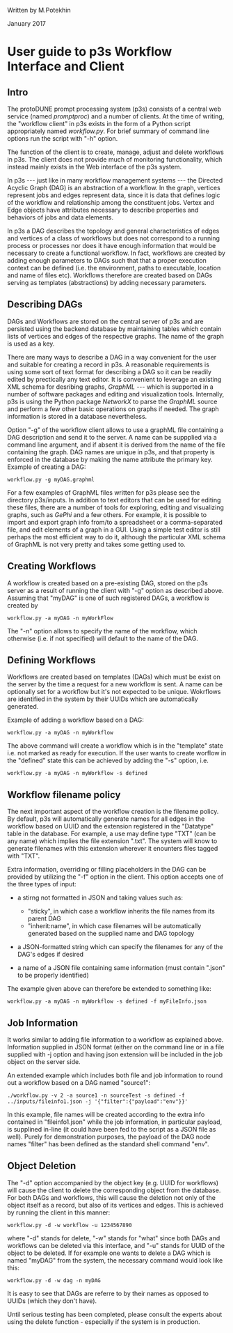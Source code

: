Written by M.Potekhin

January 2017

# User guide to p3s Workflow Interface and Client

## Intro
The protoDUNE prompt processing system (p3s) consists of a central
web service (named *promptproc*) and a number of clients.
At the time of writing, the "workflow client" in p3s exists
in the form of a Python script appropriately named *workflow.py*.
For brief summary of command line options run the script with "-h" option.

The function of the client is to create, manage, adjust and delete workflows
in p3s. The client does not provide much of monitoring functionality, which
instead mainly exists in the Web interface of the p3s system.

In p3s --- just like in many workflow management systems --- the Directed Acyclic Graph (DAG)
is an abstraction of a workflow. In the graph, vertices represent jobs and edges represent
data, since it is data that defines logic of the workflow and relationship among the
constituent jobs. Vertex and Edge objects have attributes necessary to describe
properties and behaviors of jobs and data elements.

In p3s a DAG describes the topology
and general characteristics of edges and vertices of a class of workflows but does not
correspond to a running process or processes nor does it have enough information
that would be necessary to create a functional workflow. In fact, workflows are created by
adding enough parameters to DAGs such that that a proper execution context can be defined
(i.e. the environment, paths to executable, location and name of files etc). Workflows
therefore are created based on DAGs serving as templates (abstractions) by adding
necessary parameters.

## Describing DAGs
DAGs and Workflows are stored on the central server of p3s
and are persisted using the backend database by maintaining
tables which contain lists of vertices and edges of the
respective graphs. The name of the graph is used as a key.

There are many ways to describe a DAG in a way convenient for the user
and suitable for creating a record in p3s. A reasonable requirements is
using some sort of text format for describing a DAG so it can be
readily edited by prectically any text editor. It is convenient to leverage
an existing XML schema for desribing graphs, *GraphML* --- which is
supported in a number of software packages and editing and visualization
tools. Internally, p3s is using the Python package *NetworkX* to parse
the *GraphML* source and perform a few other basic operations on
graphs if needed. The graph information is stored in
a database nevertheless.

Option "-g" of the workflow client allows to use a graphML file
containing a DAG description and send it to the server. A name can
be suppplied via a command line argument, and if absent it is derived
from the name of the file containing the graph. DAG names are unique in p3s,
and that property is enforced in the database by making the name attribute
the primary key. Example of creating a DAG:

`workflow.py -g myDAG.graphml`

For a few examples of GraphML files written for p3s please see the directory
p3s/inputs. In addition to text editors that can be used for editing
these files, there are a number of tools for exploring, editing and visualizing
graphs, such as *GePhi* and a few others. For example, it is possible
to import and export graph info from/to a spreadsheet or a comma-separated
file, and edit elements of a graph in a GUI. Using a simple test editor
is still perhaps the most efficient way to do it, although the particular
XML schema of GraphML is not very pretty and takes some getting used to.


## Creating Workflows
A workflow is created based on a pre-existing DAG, stored on the p3s
server as a result of running the client with "-g" option as described
above. Assuming that "myDAG" is one of such registered DAGs, a workflow
is created by

`workflow.py -a myDAG -n myWorkFlow`

The "-n" option allows to specify the name of the workflow, which otherwise
(i.e. if not specified) will default to the name of the DAG.



## Defining Workflows
Workflows are created based on templates (DAGs) which must be
exist on the server by the time a request for a new workflow is sent.
A name can be optionally set for a workflow but it's not expected
to be unique. Wokrflows are identified in the system by their UUIDs which
are automatically generated.

Example of adding a workflow based on a DAG:

`workflow.py -a myDAG -n myWorkflow`

The above command will create a workflow which is in the "template" state i.e.
not marked as ready for execution. If the user wants to create worflow in
the "defined" state this can be achieved by adding the "-s" option, i.e.

`workflow.py -a myDAG -n myWorkflow -s defined`

## Workflow filename policy

The next important aspect of the workflow creation is the filename policy.
By default, p3s will automatically generate names for all edges in the workflow
based on UUID and the extension registered in the "Datatype" table in the database.
For example, a use may define type "TXT" (can be any name) which implies the file
extension ".txt". The system will know to generate filenames with this extension
wherever it enounters files tagged with "TXT".

Extra information, overriding or filling placeholders in the DAG can be provided
by utilizing the "-f" option in the client. This option accepts one of the three
types of input:

* a stirng not formatted in JSON and taking values such as:
   * "sticky", in which case a workflow inherits the file names from its parent DAG
   * "inherit:name", in which case filenames will be automatically generated based on the supplied name and DAG topology
      
* a JSON-formatted string which can specify the filenames for any of the DAG's edges if desired
* a name of a JSON file containing same information (must contain ".json" to be
properly identified)


The example given above can therefore be extended to something like:

`workflow.py -a myDAG -n myWorkflow -s defined -f myFileInfo.json`


## Job Information

It works similar to adding file information to a workflow as  explained above.
Information supplied in JSON format (either on the command line or in a file
supplied with -j option and having json extension will be included in the job object on the server side.

An extended example which includes both file and job information to round out a workflow based
on a DAG named "source1":

`./workflow.py -v 2 -a source1 -n sourceTest -s defined -f ../inputs/fileinfo1.json -j '{"filter":{"payload":"env"}}'`

In this example, file names will be created according to the extra info contained in "fileinfo1.json" while
the job information, in particular payload, is supplined in-line (it could have been fed to the script as a JSON
file as well). Purely for demonstration purposes, the payload of the DAG node names "filter" has been defined
as the standard shell command "env".


## Object Deletion
The "-d" option accompanied by the object key (e.g. UUID for workflows) will
cause the client to delete the corresponding object from the database.
For both DAGs and workflows, this will cause the deletion not only
of the object itself as a record, but also of its vertices and edges.
This is achieved by running the client in this manner:

`workflow.py -d -w workflow -u 1234567890`

where "-d" stands for delete, "-w" stands for "what" since both
DAGs and workflows can be deleted via this interface, and "-u"
stands for UUID of the object to be deleted. If for example one
wants to delete a DAG which is named "myDAG" from the system,
the necessary command would look like this:

`workflow.py -d -w dag -n myDAG`

It is easy to see that DAGs are referre to by their names as opposed to UUIDs
(which they don't have).

Until serious testing has been completed, please consult the experts
about using the delete function - especially if the system is in production.


